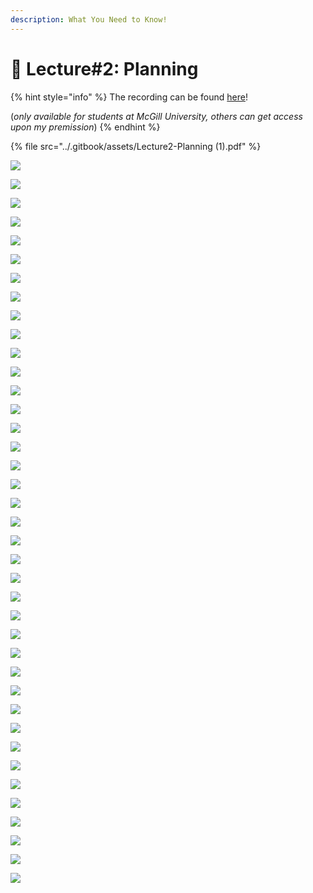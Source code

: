 ```yaml
---
description: What You Need to Know!
---
```


# 🙏 Lecture#2: Planning

{% hint style="info" %}
The recording can be found [here](https://mcgill-my.sharepoint.com/:v:/g/personal/majid\_babaei\_mcgill\_ca/EfUnOEsY4xZNsI9A92oUffkB9MluHdgQ92hVtR5ai7GQxg?e=SkEpeZ)!

(_only available for students at McGill University, others can get access upon my premission_)
{% endhint %}

{% file src="../.gitbook/assets/Lecture2-Planning (1).pdf" %}

![](../.gitbook/assets/image.png)

![](<../.gitbook/assets/image (1).png>)

![](<../.gitbook/assets/image (2).png>)

![](<../.gitbook/assets/image (3).png>)

![](<../.gitbook/assets/image (4).png>)

![](<../.gitbook/assets/image (5).png>)

![](<../.gitbook/assets/image (6).png>)

![](<../.gitbook/assets/image (7).png>)

![](<../.gitbook/assets/image (8).png>)

![](<../.gitbook/assets/image (9).png>)

![](<../.gitbook/assets/image (10).png>)

![](<../.gitbook/assets/image (11).png>)

![](<../.gitbook/assets/image (12).png>)

![](<../.gitbook/assets/image (13).png>)

![](<../.gitbook/assets/image (14).png>)

![](<../.gitbook/assets/image (15).png>)

![](<../.gitbook/assets/image (16).png>)

![](<../.gitbook/assets/image (17).png>)

![](<../.gitbook/assets/image (18).png>)

![](<../.gitbook/assets/image (19).png>)

![](<../.gitbook/assets/image (20).png>)

![](<../.gitbook/assets/image (21).png>)

![](<../.gitbook/assets/image (22).png>)

![](<../.gitbook/assets/image (23).png>)

![](<../.gitbook/assets/image (24).png>)

![](<../.gitbook/assets/image (25).png>)

![](<../.gitbook/assets/image (26).png>)

![](<../.gitbook/assets/image (27).png>)

![](<../.gitbook/assets/image (28).png>)

![](<../.gitbook/assets/image (29).png>)

![](<../.gitbook/assets/image (30).png>)

![](<../.gitbook/assets/image (31).png>)

![](<../.gitbook/assets/image (32).png>)

![](<../.gitbook/assets/image (33).png>)

![](<../.gitbook/assets/image (34).png>)

![](<../.gitbook/assets/image (35).png>)

![](<../.gitbook/assets/image (36).png>)

![](<../.gitbook/assets/image (37).png>)

![](<../.gitbook/assets/image (38).png>)

